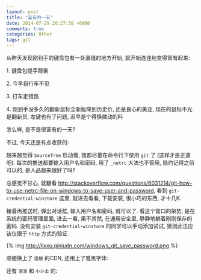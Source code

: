```yaml
---
layout: post
title: "富有的一天"
date: 2014-07-29 20:27:58 +0800
comments: true
categories: Other
tags: git
---
```

从昨天发现刚到手的键盘包有一处漏缝的地方开始, 就开始连连地变得富有起来:

1\. 键盘包提手颠倒

2\. 今早自行车不见

3\. 打车走错路

4\. 刚到手没多久的翻新鼠标全新版降到历史价, 还是良心的美亚, 现在的鼠标不光是翻新货, 左键也有了问题, 迟早是个得换微动的料

怎么样, 是不是很富有的一天?

不过, 今天还是有点收获的:
<!--more-->
越来越觉得 `SourceTree` 启动慢, 我都尽量在命令行下使用 `git` 了 (这样才是正道吧).
每次的推送都要输入用户名和密码, 用了 `_netrc` 大法也不管用, 隐约记得之前可以的, 是人品越来越好了吗? 

总感觉不甘心, 就翻看 http://stackoverflow.com/questions/6031214/git-how-to-use-netrc-file-on-windows-to-save-user-and-password, 看到 `git-credential-winstore` 这里, 就进去看看, 下载安装, 很小巧的东西, 才十几K.

接着再推送时, 弹出对话框, 输入用户名和密码, 就可以了. 看这个窗口的架势, 是在系统的密码管理里面, 进去一看, 果不其然, 在通用安全里, 静静地躺着刚刚保存的密码.
没有安装 `git-credential-winstore` 的同学可以手动添加试试, 猜测此法应该仅限于 `http` 方式的验证.

{% img http://lixxu.qiniudn.com/windows_git_save_password.png %}

顺便换上了 `度娘` 的CDN, 还用上了雅黑字体:
<code><script src="http://libs.baidu.com/jquery/1.9.1/jquery.min.js"></script></code>

还有 `渣浪` 和 `小斗士` 的:

<code><script src="http://lib.sinaapp.com/js/jquery/1.9.1/jquery-1.9.1.min.js"></script></code>

<code><script src="http://libs.useso.com/js/jquery/1.9.1/jquery.min.js"></script>
</code>

<!--more-->
